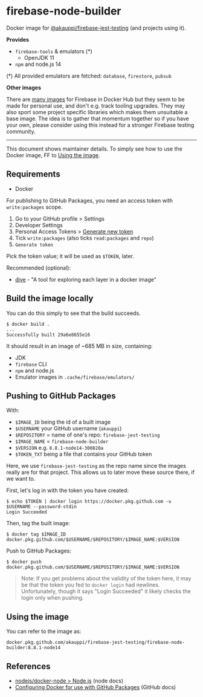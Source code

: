 # firebase-node-builder

Docker image for [@akauppi/firebase-jest-testing](http://github.com/akauppi/firebase-jest-testing) (and projects using it).

**Provides**

- `firebase-tools` & emulators (*)
  - OpenJDK 11
- `npm` and node.js 14

(*) All provided emulators are fetched: `database`, `firestore`, `pubsub`

**Other images**

There are [many images](https://hub.docker.com/search?q=firebase&type=image) for Firebase in Docker Hub but they seem to be made for personal use, and don't e.g. track tooling upgrades. They may also sport some project specific libraries which makes them unsuitable a base image. The idea is to gather that momentum together so if you have your own, please consider using this instead for a stronger Firebase testing community.

---

This document shows maintainer details. To simply see how to use the Docker image, FF to [Using the image](#using-the-image).


## Requirements

- Docker

For publishing to GitHub Packages, you need an access token with `write:packages` scope.

1. Go to your GitHub profile > Settings
2. Developer Settings 
3. Personal Access Tokens > [Generate new token](https://github.com/settings/tokens/new)
4. Tick `write:packages` (also ticks `read:packages` and `repo`)
5. `Generate token`

Pick the token value; it will be used as `$TOKEN`, later.

Recommended (optional):

- [dive](https://github.com/wagoodman/dive) - "A tool for exploring each layer in a docker image"


## Build the image locally

You can do this simply to see that the build succeeds.

```
$ docker build .
...
Successfully built 29a6e8655e16
```

It should result in an image of ~685 MB in size, containing:

- JDK
- `firebase` CLI
- `npm` and node.js
- Emulator images in `.cache/firebase/emulators/`


## Pushing to GitHub Packages

With:

- `$IMAGE_ID` being the id of a built image
- `$USERNAME` your GitHub username (`akauppi`)
- `$REPOSITORY` = name of one's repo: `firebase-jest-testing`
- `$IMAGE_NAME` = `firebase-node-builder`
- `$VERSION` e.g. `8.8.1-node14-300820a`
- `$TOKEN_TXT` being a file that contains your GitHub token

Here, we use `firebase-jest-testing` as the repo name since the images really are for that project. This allows us to later move these source there, if we want to.

First, let's log in with the token you have created:

```
$ echo $TOKEN | docker login https://docker.pkg.github.com -u $USERNAME --password-stdin
Login Succeeded
```

Then, tag the built image:

```
$ docker tag $IMAGE_ID docker.pkg.github.com/$USERNAME/$REPOSITORY/$IMAGE_NAME:$VERSION
```

Push to GitHub Packages:

```
$ docker push docker.pkg.github.com/$USERNAME/$REPOSITORY/$IMAGE_NAME:$VERSION
```

>Note: If you get problems about the validity of the token here, it may be that the token you fed to `docker login` had newlines. Unfortunately, though it says "Login Succeeded" it likely checks the login only when pushing.



## Using the image

You can refer to the image as:

```
docker.pkg.github.com/akauppi/firebase-jest-testing/firebase-node-builder:8.8.1-node14
```

## References

- [nodejs/docker-node > Node.js](https://github.com/nodejs/docker-node/blob/master/README.md#how-to-use-this-image) (node docs)
- [Configuring Docker for use with GitHub Packages](https://docs.github.com/en/packages/using-github-packages-with-your-projects-ecosystem/configuring-docker-for-use-with-github-packages) (GitHub docs)

